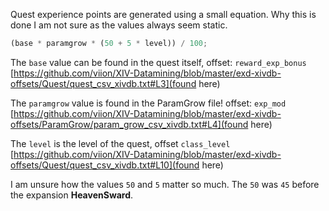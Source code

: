 Quest experience points are generated using a small equation. Why this is done I am not sure as the values always seem static.

```js
(base * paramgrow * (50 + 5 * level)) / 100;
```

The `base` value can be found in the quest itself, offset: `reward_exp_bonus` [https://github.com/viion/XIV-Datamining/blob/master/exd-xivdb-offsets/Quest/quest_csv_xivdb.txt#L3](found here)

The `paramgrow` value is found in the ParamGrow file! offset: `exp_mod` [https://github.com/viion/XIV-Datamining/blob/master/exd-xivdb-offsets/ParamGrow/param_grow_csv_xivdb.txt#L4](found here)

The `level` is the level of the quest, offset `class_level` [https://github.com/viion/XIV-Datamining/blob/master/exd-xivdb-offsets/Quest/quest_csv_xivdb.txt#L10](found here)

I am unsure how the values `50` and `5` matter so much. The `50` was `45` before the expansion **HeavenSward**.